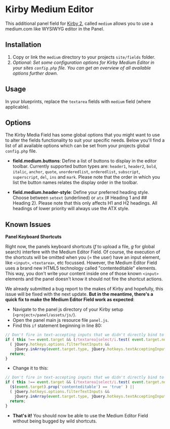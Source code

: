 # Kirby Medium Editor

This additional panel field for [Kirby 2](http://getkirby.com), called `medium` allows you to use a medium.com like WYSIWYG editor in the Panel.

## Installation

1. Copy or link the `medium` directory to your projects `site/fields` folder.
3. *Optional: Set some configuration options for Kirby Medium Editor in your sites `config.php` file. You can get an overview of all available options further down.*

## Usage

In your blueprints, replace the `textarea` fields with `medium` field (where applicable).

## Options

The Kirby Media Field has some global options that you might want to use to alter the fields functionality to suit your specific needs. Below you'll find a list of all available options which can be set from your projects global `config.php` file.

* **field.medium.buttons**: Define a list of buttons to display in the editor toolbar. Currently supported button types are: `header1`, `header2`, `bold`, `italic`, `anchor`, `quote`, `unorderedlist`, `orderedlist`, `subscript`, `superscript`, `del`, `ins` and `mark`. Please note that the order in which you list the button names relates the display order in the toolbar.

* **field.medium.header-style**: Define your preferred heading style. Choose between `setext` (underlined) or `atx` (# Heading 1 and ## Heading 2). Please note that this only affects H1 and H2 headings. All headings of lower priority will always use the ATX style.

## Known Issues

**Panel Keyboard Shortcuts**

Right now, the panels keyboard shortcuts (*f* to upload a file, *g* for global search) interfere with the Medium Editor Field. Of course, the execution of the shortcuts will be omitted when you (= the user) have an input element, like `<input>`, `<textarea>`, etc focussed. However, the Medium Editor Field uses a brand new HTML5 technology called "contenteditable" elements. This way, you don't write your content inside one of those known `<input>` elements and the panel doesn't know it should not fire the shortcut actions.

We already submitted a bug report to the makes of Kirby and hopefully, this issue will be fixed with the next update. **But in the meantime, there's a quick fix to make the Medium Editor Field work as expected**:

* Navigate to the panel js directory of your Kirby setup (`<project>/panel/assets/js/`).
* Open the panel main js resource file `panel.js`.
* Find this `if` statement beginning in line 80:
```js
// Don't fire in text-accepting inputs that we didn't directly bind to
if ( this !== event.target && (/textarea|select/i.test( event.target.nodeName ) ||
  ( jQuery.hotkeys.options.filterTextInputs &&
    jQuery.inArray(event.target.type, jQuery.hotkeys.textAcceptingInputTypes) > -1 ) ) ) {
  return;
}
```
* Change it to this:
```js
// Don't fire in text-accepting inputs that we didn't directly bind to
if ( this !== event.target && (/textarea|select/i.test( event.target.nodeName ) ||
  ($(event.target).prop('contenteditable') == 'true' ) ||
  ( jQuery.hotkeys.options.filterTextInputs &&
    jQuery.inArray(event.target.type, jQuery.hotkeys.textAcceptingInputTypes) > -1 ) ) ) {
  return;
}
```
* **That's it!** You should now be able to use the Medium Editor Field without being bugged by wild shortcuts.
